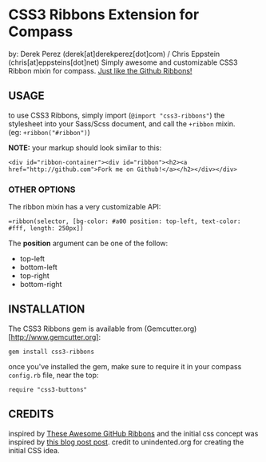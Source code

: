# CSS3 Ribbons Extension for Compass
by: Derek Perez (derek[at]derekperez[dot]com) / Chris Eppstein (chris[at]eppsteins[dot]net)
Simply awesome and customizable CSS3 Ribbon mixin for compass. [Just like the Github Ribbons!](http://github.com/blog/273-github-ribbons)

## USAGE
to use CSS3 Ribbons, simply import (`@import "css3-ribbons"`) the stylesheet into your Sass/Scss document, and call the `+ribbon` mixin. <br/>
(eg: `+ribbon("#ribbon")`)

__NOTE:__ your markup should look similar to this:

`<div id="ribbon-container"><div id="ribbon"><h2><a href="http://github.com">Fork me on Github!</a></h2></div></div>`

### OTHER OPTIONS
The ribbon mixin has a very customizable API:

`=ribbon(selector, [bg-color: #a00 position: top-left, text-color: #fff, length: 250px])`

The __position__ argument can be one of the follow:

- top-left
- bottom-left
- top-right
- bottom-right

## INSTALLATION
The CSS3 Ribbons gem is available from (Gemcutter.org)[http://www.gemcutter.org]:

`gem install css3-ribbons`

once you've installed the gem, make sure to require it in your compass `config.rb` file, near the top:

`require "css3-buttons"`

## CREDITS
inspired by [These Awesome GitHub Ribbons](http://github.com/blog/273-github-ribbons)
and the initial css concept was inspired by [this blog post post](http://unindented.org/articles/2009/10/github-ribbon-using-css-transforms/).
credit to unindented.org for creating the initial CSS idea.